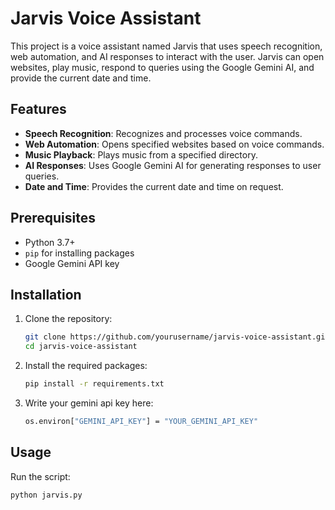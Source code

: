 # Jarvis Voice Assistant

This project is a voice assistant named Jarvis that uses speech recognition, web automation, and AI responses to interact with the user. Jarvis can open websites, play music, respond to queries using the Google Gemini AI, and provide the current date and time.

## Features

- **Speech Recognition**: Recognizes and processes voice commands.
- **Web Automation**: Opens specified websites based on voice commands.
- **Music Playback**: Plays music from a specified directory.
- **AI Responses**: Uses Google Gemini AI for generating responses to user queries.
- **Date and Time**: Provides the current date and time on request.

## Prerequisites

- Python 3.7+
- `pip` for installing packages
- Google Gemini API key

## Installation

1. Clone the repository:
    ```bash
    git clone https://github.com/yourusername/jarvis-voice-assistant.git
    cd jarvis-voice-assistant
    ```

2. Install the required packages:
    ```bash
    pip install -r requirements.txt
    ```

3. Write your gemini api key here:
    ```bash
    os.environ["GEMINI_API_KEY"] = "YOUR_GEMINI_API_KEY"
    ```

## Usage

Run the script:
```bash
python jarvis.py
